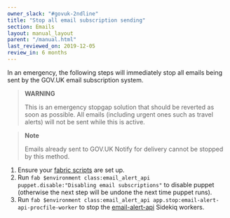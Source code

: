 ```yaml
---
owner_slack: "#govuk-2ndline"
title: "Stop all email subscription sending"
section: Emails
layout: manual_layout
parent: "/manual.html"
last_reviewed_on: 2019-12-05
review_in: 6 months
---
```


In an emergency, the following steps will immediately stop all emails being sent
by the GOV.UK email subscription system.

> **WARNING**
>
> This is an emergency stopgap solution that should be reverted as soon as
> possible. All emails (including urgent ones such as travel alerts) will not be
> sent while this is active.

> **Note**
>
> Emails already sent to GOV.UK Notify for delivery cannot be stopped by this
> method.

1. Ensure your [fabric scripts][fabric-scripts] are set up.
1. Run `fab $environment class:email_alert_api puppet.disable:"Disabling email
   subscriptions"` to disable puppet (otherwise the next step will be undone the
   next time puppet runs).
1. Run `fab $environment class:email_alert_api
   app.stop:email-alert-api-procfile-worker` to stop the
   [email-alert-api](email-alert-api) Sidekiq workers.

[fabric-scripts]: https://github.com/alphagov/fabric-scripts/
[email-alert-api]: https://github.com/alphagov/email-alert-api/
